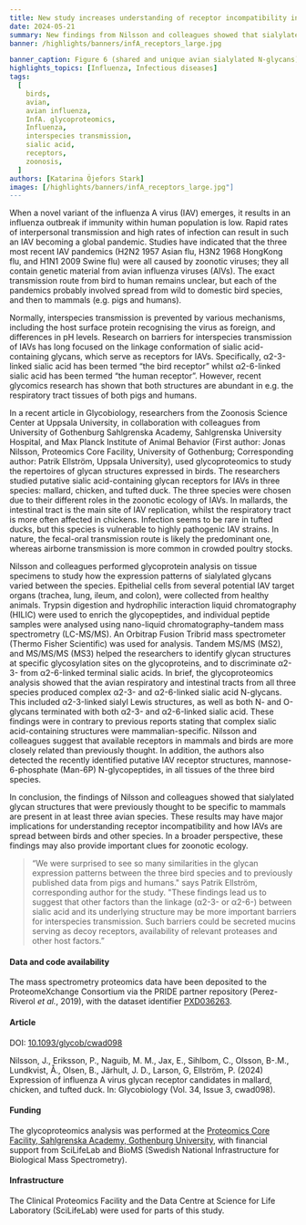 ```yaml
---
title: New study increases understanding of receptor incompatibility in transmission of influenza A virus between species
date: 2024-05-21
summary: New findings from Nilsson and colleagues showed that sialylated glycan structures, previously thought to be exclusive to mammals, are present in the three avian species studied.
banner: /highlights/banners/infA_receptors_large.jpg

banner_caption: Figure 6 (shared and unique avian sialylated N-glycans) from Nilsson et al. (2024).
highlights_topics: [Influenza, Infectious diseases]
tags:
  [
    birds,
    avian,
    avian influenza,
    InfA. glycoproteomics,
    Influenza,
    interspecies transmission,
    sialic acid,
    receptors,
    zoonosis,
  ]
authors: [Katarina Öjefors Stark]
images: [/highlights/banners/infA_receptors_large.jpg"]
---
```


When a novel variant of the influenza A virus (IAV) emerges, it results in an influenza outbreak if immunity within human population is low. Rapid rates of interpersonal transmission and high rates of infection can result in such an IAV becoming a global pandemic. Studies have indicated that the three most recent IAV pandemics (H2N2 1957 Asian flu, H3N2 1968 HongKong flu, and H1N1 2009 Swine flu) were all caused by zoonotic viruses; they all contain genetic material from avian influenza viruses (AIVs). The exact transmission route from bird to human remains unclear, but each of the pandemics probably involved spread from wild to domestic bird species, and then to mammals (e.g. pigs and humans).

Normally, interspecies transmission is prevented by various mechanisms, including the host surface protein recognising the virus as foreign, and differences in pH levels. Research on barriers for interspecies transmission of IAVs has long focused on the linkage conformation of sialic acid-containing glycans, which serve as receptors for IAVs. Specifically, α2-3-linked sialic acid has been termed “the bird receptor” whilst α2-6-linked sialic acid has been termed “the human receptor”. However, recent glycomics research has shown that both structures are abundant in e.g. the respiratory tract tissues of both pigs and humans.

In a recent article in Glycobiology, researchers from the Zoonosis Science Center at Uppsala University, in collaboration with colleagues from University of Gothenburg Sahlgrenska Academy, Sahlgrenska University Hospital, and Max Planck Institute of Animal Behavior (First author: Jonas Nilsson, Proteomics Core Facility, University of Gothenburg; Corresponding author: Patrik Ellström, Uppsala University), used glycoproteomics to study the repertoires of glycan structures expressed in birds. The researchers studied putative sialic acid-containing glycan receptors for IAVs in three species: mallard, chicken, and tufted duck. The three species were chosen due to their different roles in the zoonotic ecology of IAVs. In mallards, the intestinal tract is the main site of IAV replication, whilst the respiratory tract is more often affected in chickens. Infection seems to be rare in tufted ducks, but this species is vulnerable to highly pathogenic IAV strains. In nature, the fecal-oral transmission route is likely the predominant one, whereas airborne transmission is more common in crowded poultry stocks.

Nilsson and colleagues performed glycoprotein analysis on tissue specimens to study how the expression patterns of sialylated glycans varied between the species. Epithelial cells from several potential IAV target organs (trachea, lung, ileum, and colon), were collected from healthy animals. Trypsin digestion and hydrophilic interaction liquid chromatography (HILIC) were used to enrich the glycopeptides, and individual peptide samples were analysed using nano-liquid chromatography–tandem mass spectrometry (LC-MS/MS). An Orbitrap Fusion Tribrid mass spectrometer (Thermo Fisher Scientific) was used for analysis. Tandem MS/MS (MS2), and MS/MS/MS (MS3) helped the researchers to identify glycan structures at specific glycosylation sites on the glycoproteins, and to discriminate α2-3- from α2-6-linked terminal sialic acids. In brief, the glycoproteomics analysis showed that the avian respiratory and intestinal tracts from all three species produced complex α2-3- and α2-6-linked sialic acid N-glycans. This included α2-3-linked sialyl Lewis structures, as well as both N- and O-glycans terminated with both α2-3- and α2-6-linked sialic acid. These findings were in contrary to previous reports stating that complex sialic acid-containing structures were mammalian-specific. Nilsson and colleagues suggest that available receptors in mammals and birds are more closely related than previously thought. In addition, the authors also detected the recently identified putative IAV receptor structures, mannose-6-phosphate (Man-6P) N-glycopeptides, in all tissues of the three bird species.

In conclusion, the findings of Nilsson and colleagues showed that sialylated glycan structures that were previously thought to be specific to mammals are present in at least three avian species. These results may have major implications for understanding receptor incompatibility and how IAVs are spread between birds and other species. In a broader perspective, these findings may also provide important clues for zoonotic ecology.

> “We were surprised to see so many similarities in the glycan expression patterns between the three bird species and to previously published data from pigs and humans." says Patrik Ellström, corresponding author for the study. "These findings lead us to suggest that other factors than the linkage (α2-3- or α2-6-) between sialic acid and its underlying structure may be more important barriers for interspecies transmission. Such barriers could be secreted mucins serving as decoy receptors, availability of relevant proteases and other host factors.”

#### Data and code availability

The mass spectrometry proteomics data have been deposited to the ProteomeXchange Consortium via the PRIDE partner repository (Perez-Riverol _et al._, 2019), with the dataset identifier [PXD036263](https://www.ebi.ac.uk/pride/archive/projects/PXD036263).

#### Article

DOI: [10.1093/glycob/cwad098](https://doi.org/10.1093/glycob/cwad098)

Nilsson, J., Eriksson, P., Naguib, M. M., Jax, E., Sihlbom, C., Olsson, B-.M., Lundkvist, Å., Olsen, B., Järhult, J. D., Larson, G, Ellström, P. (2024) Expression of influenza A virus glycan receptor candidates in mallard, chicken, and tufted duck. In: Glycobiology (Vol. 34, Issue 3, cwad098).

#### Funding

The glycoproteomics analysis was performed at the [Proteomics Core Facility, Sahlgrenska Academy, Gothenburg University](https://www.gu.se/en/core-facilities/infrastructure-at-core-facilities/proteomics-pcf), with financial support from SciLifeLab and BioMS (Swedish National Infrastructure for Biological Mass Spectrometry).

#### Infrastructure

The Clinical Proteomics Facility and the Data Centre at Science for Life Laboratory (SciLifeLab) were used for parts of this study.
